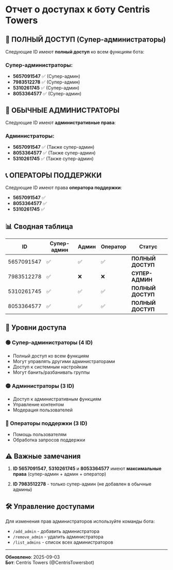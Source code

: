 # Отчет о доступах к боту Centris Towers

## 🔐 ПОЛНЫЙ ДОСТУП (Супер-администраторы)

Следующие ID имеют **полный доступ** ко всем функциям бота:

### Супер-администраторы:
- **5657091547** ✅ (Супер-админ)
- **7983512278** ✅ (Супер-админ) 
- **5310261745** ✅ (Супер-админ)
- **8053364577** ✅ (Супер-админ)

## 👥 ОБЫЧНЫЕ АДМИНИСТРАТОРЫ

Следующие ID имеют **административные права**:

### Администраторы:
- **5657091547** ✅ (Также супер-админ)
- **8053364577** ✅ (Также супер-админ)
- **5310261745** ✅ (Также супер-админ)

## 📞 ОПЕРАТОРЫ ПОДДЕРЖКИ

Следующие ID имеют права **оператора поддержки**:
- **5657091547** ✅
- **8053364577** ✅  
- **5310261745** ✅

## 📊 Сводная таблица

| ID | Супер-админ | Админ | Оператор | Статус |
|----|-------------|-------|----------|--------|
| 5657091547 | ✅ | ✅ | ✅ | **ПОЛНЫЙ ДОСТУП** |
| 7983512278 | ✅ | ❌ | ❌ | **СУПЕР-АДМИН** |
| 5310261745 | ✅ | ✅ | ✅ | **ПОЛНЫЙ ДОСТУП** |
| 8053364577 | ✅ | ✅ | ✅ | **ПОЛНЫЙ ДОСТУП** |

## 🔑 Уровни доступа

### 🟢 Супер-администраторы (4 ID)
- Полный доступ ко всем функциям
- Могут управлять другими администраторами
- Доступ к системным настройкам
- Могут банить/разбанивать группы

### 🟡 Администраторы (3 ID)
- Доступ к административным функциям
- Управление контентом
- Модерация пользователей

### 🔵 Операторы поддержки (3 ID)
- Помощь пользователям
- Обработка запросов поддержки

## ⚠️ Важные замечания

1. **ID 5657091547**, **5310261745** и **8053364577** имеют **максимальные права** (супер-админ + админ + оператор)

2. **ID 7983512278** - только супер-админ (не добавлен в обычные админы)

## 🛠️ Управление доступами

Для изменения прав администраторов используйте команды бота:
- `/add_admin` - добавить администратора
- `/remove_admin` - удалить администратора  
- `/list_admins` - список всех администраторов

---

**Обновлено**: 2025-09-03  
**Бот**: Centris Towers (@CentrisTowersbot)
